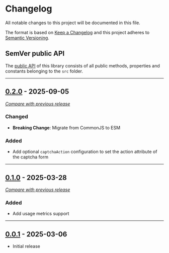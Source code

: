 # Changelog

All notable changes to this project will be documented in this file.

The format is based on [Keep a Changelog](https://keepachangelog.com/en/) and this project adheres
to [Semantic Versioning](https://semver.org/spec/v2.0.0.html).

## SemVer public API

The [public API](https://semver.org/spec/v2.0.0.html#spec-item-1) of this library consists of all public methods,
properties and constants belonging to the `src` folder.


---

## [0.2.0](https://github.com/crowdsecurity/nodejs-cs-bouncer/releases/tag/v0.2.0) - 2025-09-05

[_Compare with previous release_](https://github.com/crowdsecurity/nodejs-cs-bouncer/compare/v0.1.0...v0.2.0)

### Changed

- **Breaking Change**: Migrate from CommonJS to ESM

### Added

- Add optional `captchaAction` configuration to set the action attribute of the captcha form

---

## [0.1.0](https://github.com/crowdsecurity/nodejs-cs-bouncer/releases/tag/v0.1.0) - 2025-03-28

[_Compare with previous release_](https://github.com/crowdsecurity/nodejs-cs-bouncer/compare/v0.0.1...v0.1.0)

### Added

- Add usage metrics support

---

## [0.0.1](https://github.com/crowdsecurity/nodejs-cs-bouncer/releases/tag/v0.0.1) - 2025-03-06

- Initial release
